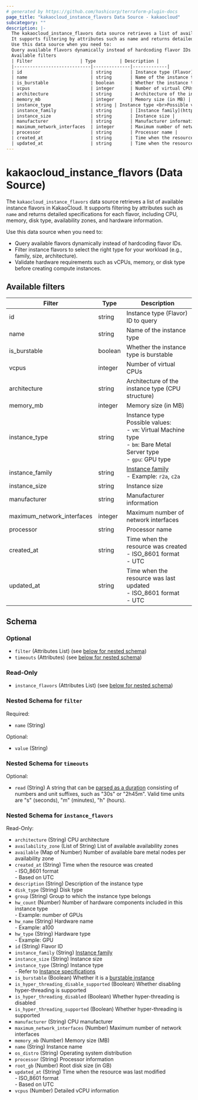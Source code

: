 ```yaml
---
# generated by https://github.com/hashicorp/terraform-plugin-docs
page_title: "kakaocloud_instance_flavors Data Source - kakaocloud"
subcategory: ""
description: |-
  The kakaocloud_instance_flavors data source retrieves a list of available instance flavors in KakaoCloud.
  It supports filtering by attributes such as name and returns detailed specifications for each flavor, including CPU, memory, disk type, availability zones, and hardware information.
  Use this data source when you need to:
  Query available flavors dynamically instead of hardcoding flavor IDs.Filter instance flavors to select the right type for your workload (e.g., family, size, architecture).Validate hardware requirements such as vCPUs, memory, or disk type before creating compute instances.
  Available filters
  | Filter                  | Type         | Description |
  |-----------------------------|--------------|-------------|
  | id                          | string       | Instance type (Flavor) ID to query |
  | name                        | string       | Name of the instance type |
  | is_burstable                | boolean      | Whether the instance type is burstable |
  | vcpus                       | integer      | Number of virtual CPUs |
  | architecture                | string       | Architecture of the instance type (CPU structure) |
  | memory_mb                   | integer      | Memory size (in MB) |
  | instance_type               | string | Instance type <br>Possible values: <br>- `vm`: Virtual Machine type <br>- `bm`: Bare Metal Server type <br>- `gpu`: GPU type |
  | instance_family             | string       | [Instance family](https://docs.kakaocloud.com/en/service/bcs/bcs-instance/bcs-instance-overview#instance-family) <br>- Example: `r2a`, `c2a` |
  | instance_size               | string       | Instance size |
  | manufacturer                | string       | Manufacturer information |
  | maximum_network_interfaces  | integer      | Maximum number of network interfaces |
  | processor                   | string       | Processor name |
  | created_at                  | string       | Time when the resource was created <br>- ISO_8601 format <br>- UTC |
  | updated_at                  | string       | Time when the resource was last updated <br>- ISO_8601 format <br>- UTC |
---
```


# kakaocloud_instance_flavors (Data Source)

The `kakaocloud_instance_flavors` data source retrieves a list of available instance flavors in KakaoCloud.
It supports filtering by attributes such as `name` and returns detailed specifications for each flavor, including CPU, memory, disk type, availability zones, and hardware information.

Use this data source when you need to:
- Query available flavors dynamically instead of hardcoding flavor IDs.
- Filter instance flavors to select the right type for your workload (e.g., family, size, architecture).
- Validate hardware requirements such as vCPUs, memory, or disk type before creating compute instances.

## Available filters

| Filter                  | Type         | Description |
|-----------------------------|--------------|-------------|
| id                          | string       | Instance type (Flavor) ID to query |
| name                        | string       | Name of the instance type |
| is_burstable                | boolean      | Whether the instance type is burstable |
| vcpus                       | integer      | Number of virtual CPUs |
| architecture                | string       | Architecture of the instance type (CPU structure) |
| memory_mb                   | integer      | Memory size (in MB) |
| instance_type               | string | Instance type <br>Possible values: <br>- `vm`: Virtual Machine type <br>- `bm`: Bare Metal Server type <br>- `gpu`: GPU type |
| instance_family             | string       | [Instance family](https://docs.kakaocloud.com/en/service/bcs/bcs-instance/bcs-instance-overview#instance-family) <br>- Example: `r2a`, `c2a` |
| instance_size               | string       | Instance size |
| manufacturer                | string       | Manufacturer information |
| maximum_network_interfaces  | integer      | Maximum number of network interfaces |
| processor                   | string       | Processor name |
| created_at                  | string       | Time when the resource was created <br>- ISO_8601 format <br>- UTC |
| updated_at                  | string       | Time when the resource was last updated <br>- ISO_8601 format <br>- UTC |



<!-- schema generated by tfplugindocs -->
## Schema

### Optional

- `filter` (Attributes List) (see [below for nested schema](#nestedatt--filter))
- `timeouts` (Attributes) (see [below for nested schema](#nestedatt--timeouts))

### Read-Only

- `instance_flavors` (Attributes List) (see [below for nested schema](#nestedatt--instance_flavors))

<a id="nestedatt--filter"></a>
### Nested Schema for `filter`

Required:

- `name` (String)

Optional:

- `value` (String)


<a id="nestedatt--timeouts"></a>
### Nested Schema for `timeouts`

Optional:

- `read` (String) A string that can be [parsed as a duration](https://pkg.go.dev/time#ParseDuration) consisting of numbers and unit suffixes, such as "30s" or "2h45m". Valid time units are "s" (seconds), "m" (minutes), "h" (hours).


<a id="nestedatt--instance_flavors"></a>
### Nested Schema for `instance_flavors`

Read-Only:

- `architecture` (String) CPU architecture
- `availability_zone` (List of String) List of available availability zones
- `available` (Map of Number) Number of available bare metal nodes per availability zone
- `created_at` (String) Time when the resource was created <br/> - ISO_8601 format <br/> - Based on UTC
- `description` (String) Description of the instance type
- `disk_type` (String) Disk type
- `group` (String) Group to which the instance type belongs
- `hw_count` (Number) Number of hardware components included in this instance type <br/> - Example: number of GPUs
- `hw_name` (String) Hardware name <br/> - Example: a100
- `hw_type` (String) Hardware type <br/> - Example: GPU
- `id` (String) Flavor ID
- `instance_family` (String) [Instance family](https://docs.kakaocloud.com/en/service/bcs/bcs-instance/bcs-instance-overview#instance-family)
- `instance_size` (String) Instance size
- `instance_type` (String) Instance type <br/> - Refer to [Instance specifications](https://docs.kakaocloud.com/en/service/bcs/bcs-instance/bcs-type)
- `is_burstable` (Boolean) Whether it is a [burstable instance](https://docs.kakaocloud.com/en/service/bcs/bcs-instance/bcs-type/general-purpose/burstable-main)
- `is_hyper_threading_disable_supported` (Boolean) Whether disabling hyper-threading is supported
- `is_hyper_threading_disabled` (Boolean) Whether hyper-threading is disabled
- `is_hyper_threading_supported` (Boolean) Whether hyper-threading is supported
- `manufacturer` (String) CPU manufacturer
- `maximum_network_interfaces` (Number) Maximum number of network interfaces
- `memory_mb` (Number) Memory size (MB)
- `name` (String) Instance name
- `os_distro` (String) Operating system distribution
- `processor` (String) Processor information
- `root_gb` (Number) Root disk size (in GB)
- `updated_at` (String) Time when the resource was last modified <br/> - ISO_8601 format <br/> - Based on UTC
- `vcpus` (Number) Detailed vCPU information
